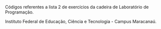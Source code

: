 Códigos referentes a lista 2 de exercícios da cadeira de Laboratório de Programação.

Instituto Federal de Educação, Ciência e Tecnologia - Campus Maracanaú.